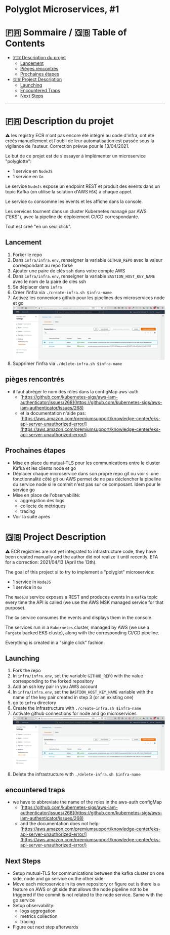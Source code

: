 # Polyglot Microservices, #1

:fr: Sommaire / :gb: Table of Contents
=================

<!--ts-->

- [:fr: Description du projet](#fr-description-du-projet)
  - [Lancement](#lancement)
  - [Pièges rencontrés](#piges-rencontrs)
  - [Prochaines étapes](#prochaines-tapes)
- [:gb: Project Description](#gb-project-description)
  - [Launching](#launching)
  - [Encountered Traps](#encountered-traps)
  - [Next Steps](#next-steps)

---

# :fr: Description du projet

:warning: les registry ECR n'ont pas encore été intégré au code d'infra, ont été créés manuellement et l'oubli de leur automatisation est passée sous la vigilance de l'auteur.
Correction prévue pour le 13/04/2021.

Le but de ce projet est de s'essayer à implémenter un microservice "polyglotte": 

- 1 service en `NodeJS`
- 1 service en `Go`

Le service `NodeJs` expose un endpoint REST et produit des events dans un topic Kafka (on utilise la solution d'AWS `MSK`) à chaque appel. 

Le service `Go` consomme les events et les affiche dans la console.

Les services tournent dans un cluster Kubernetes managé par AWS ("EKS"), avec la pipeline de déploiement CI/CD correspondante.

Tout est créé "en un seul click".

## Lancement

1. Forker le repo 
2. Dans `infra/infra.env`, renseigner la variable `GITHUB_REPO` avec la valeur correspondant au repo forké 
3. Ajouter une paire de clés ssh dans votre compte AWS 
4. Dans `infra/infra.env`, renseigner la variable `BASTION_HOST_KEY_NAME` avec le nom de la paire de clés ssh  
5. Se déplacer dans `infra`
6. Créer l'infra via `./create-infra.sh $infra-name`
7. Activez les connexions github pour les pipelines des microservices node et go
![](docs/github-connections-activation.png)
8. Supprimer l'infra via `./delete-infra.sh $infra-name`

## pièges rencontrés

- il faut abréger le nom des rôles dans la configMap aws-auth
  - [https://github.com/kubernetes-sigs/aws-iam-authenticator/issues/268](https://github.com/kubernetes-sigs/aws-iam-authenticator/issues/268)
  - et la documentation n'aide pas: [https://aws.amazon.com/premiumsupport/knowledge-center/eks-api-server-unauthorized-error/](https://aws.amazon.com/premiumsupport/knowledge-center/eks-api-server-unauthorized-error/)
  
## Prochaines étapes

- Mise en place du mutual-TLS pour les communications entre le cluster Kafka et les clients node et go
- Déplacer chaque microservice dans son propre repo git ou voir si une fonctionnalité côté git ou AWS permet de ne pas déclencher la pipeline du service node si le commit n'est pas sur ce composant. Idem pour le service go
- Mise en place de l'observabilité: 
  - aggrégation des logs
  - collecte de métriques
  - tracing
- Voir la suite après

# :gb: Project Description

:warning: ECR registries are not yet integrated to infrastructure code, they have been created manually and the author did not realize it until recently.
ETA for a correction: 2021/04/13 (April the 13th).

The goal of this project si to try to implement a "polyglot" microservice:

- 1 service in `NodeJS`
- 1 service in `Go`

The `NodeJs` service exposes a REST and produces events in a `Kafka` topic every time the API is called (we use the AWS MSK managed service for that purpose).

The `Go` service consumes the events and displays them in the console.

The services run in a `Kubernetes` cluster, managed by AWS (we use a `Fargate` backed EKS cluste), along with the corresponding CI/CD pipeline.

Everything is created in a "single click" fashion.

## Launching

1. Fork the repo
2. In `infra/infra.env`, set the variable `GITHUB_REPO` with the value corresponding to the forked repository
3. Add an ssh key pair in you AWS account
4. In `infra/infra.env`, set the `BASTION_HOST_KEY_NAME` variable with the name of the key pair created in step 3 (or an existing one)
5. go to `infra` directory
6. Create the infrastructure with `./create-infra.sh $infra-name`
7. Activate github connections for node and go microservices
   ![](docs/github-connections-activation.png)
8. Delete the infrastructure with `./delete-infra.sh $infra-name` 

## encountered traps

- we have to abbreviate the name of the roles in the aws-auth configMap
  - [https://github.com/kubernetes-sigs/aws-iam-authenticator/issues/268](https://github.com/kubernetes-sigs/aws-iam-authenticator/issues/268)
  - and the documentation does not help: [https://aws.amazon.com/premiumsupport/knowledge-center/eks-api-server-unauthorized-error/](https://aws.amazon.com/premiumsupport/knowledge-center/eks-api-server-unauthorized-error/)

## Next Steps

- Setup mutual-TLS for communications between the kafka cluster on one side, node and go service on the other side
- Move each microservice in its own repository or figure out is there is a feature on AWS or git side that allows the node pipeline not to be triggered if the commit is not related to the node service. Same with the go service
- Setup observability:
  - logs aggregation
  - metrics collection
  - tracing
- Figure out next step afterwards